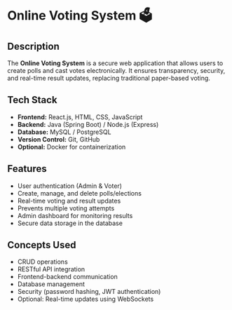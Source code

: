 # Online Voting System 🗳️

## Description
The **Online Voting System** is a secure web application that allows users to create polls and cast votes electronically. It ensures transparency, security, and real-time result updates, replacing traditional paper-based voting.

## Tech Stack
- **Frontend:** React.js, HTML, CSS, JavaScript  
- **Backend:** Java (Spring Boot) / Node.js (Express)  
- **Database:** MySQL / PostgreSQL  
- **Version Control:** Git, GitHub  
- **Optional:** Docker for containerization

## Features
- User authentication (Admin & Voter)  
- Create, manage, and delete polls/elections  
- Real-time voting and result updates  
- Prevents multiple voting attempts  
- Admin dashboard for monitoring results  
- Secure data storage in the database

## Concepts Used
- CRUD operations  
- RESTful API integration  
- Frontend-backend communication  
- Database management  
- Security (password hashing, JWT authentication)  
- Optional: Real-time updates using WebSockets

